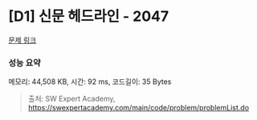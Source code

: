 # [D1] 신문 헤드라인 - 2047 

[문제 링크](https://swexpertacademy.com/main/code/problem/problemDetail.do?contestProbId=AV5QKsLaAy0DFAUq) 

### 성능 요약

메모리: 44,508 KB, 시간: 92 ms, 코드길이: 35 Bytes



> 출처: SW Expert Academy, https://swexpertacademy.com/main/code/problem/problemList.do